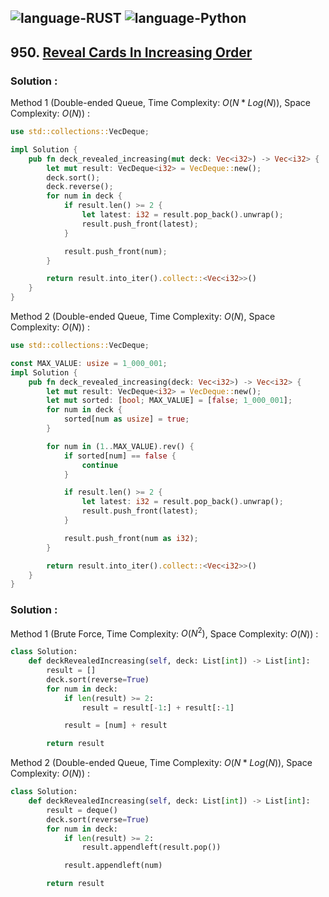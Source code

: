 ![language-RUST](https://img.shields.io/badge/RUST-8d4004?style=for-the-badge&logo=RUST)
![language-Python](https://img.shields.io/badge/Python-ffd43b?style=for-the-badge&logo=PYTHON)
---

## 950. [Reveal Cards In Increasing Order](https://leetcode.com/problems/reveal-cards-in-increasing-order)

### Solution :

Method 1 (Double-ended Queue, Time Complexity: $O(N*Log(N))$, Space Complexity: $O(N)$) :
```rust
use std::collections::VecDeque;

impl Solution {
    pub fn deck_revealed_increasing(mut deck: Vec<i32>) -> Vec<i32> {
        let mut result: VecDeque<i32> = VecDeque::new();
        deck.sort();
        deck.reverse();
        for num in deck {
            if result.len() >= 2 {
                let latest: i32 = result.pop_back().unwrap();
                result.push_front(latest);
            }

            result.push_front(num);
        }

        return result.into_iter().collect::<Vec<i32>>()
    }
}
```

Method 2 (Double-ended Queue, Time Complexity: $O(N)$, Space Complexity: $O(N)$) :
```rust
use std::collections::VecDeque;

const MAX_VALUE: usize = 1_000_001;
impl Solution {
    pub fn deck_revealed_increasing(deck: Vec<i32>) -> Vec<i32> {
        let mut result: VecDeque<i32> = VecDeque::new();
        let mut sorted: [bool; MAX_VALUE] = [false; 1_000_001];
        for num in deck {
            sorted[num as usize] = true;
        }

        for num in (1..MAX_VALUE).rev() {
            if sorted[num] == false {
                continue
            }

            if result.len() >= 2 {
                let latest: i32 = result.pop_back().unwrap();
                result.push_front(latest);
            }

            result.push_front(num as i32);
        }

        return result.into_iter().collect::<Vec<i32>>()
    }
}
```

### Solution :

Method 1 (Brute Force, Time Complexity: $O(N^2)$, Space Complexity: $O(N)$) :
```python
class Solution:
    def deckRevealedIncreasing(self, deck: List[int]) -> List[int]:
        result = []
        deck.sort(reverse=True)
        for num in deck:
            if len(result) >= 2:
                result = result[-1:] + result[:-1]

            result = [num] + result

        return result
```

Method 2 (Double-ended Queue, Time Complexity: $O(N*Log(N))$, Space Complexity: $O(N)$) :
```python
class Solution:
    def deckRevealedIncreasing(self, deck: List[int]) -> List[int]:
        result = deque()
        deck.sort(reverse=True)
        for num in deck:
            if len(result) >= 2:
                result.appendleft(result.pop())

            result.appendleft(num)

        return result
```
